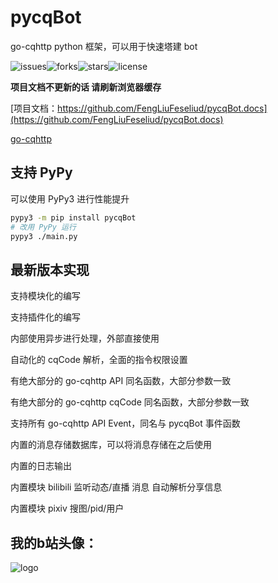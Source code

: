 # pycqBot

go-cqhttp python 框架，可以用于快速塔建 bot

![issues](https://img.shields.io/github/issues/FengLiuFeseliud/pycqBot)![forks](https://img.shields.io/github/forks/FengLiuFeseliud/pycqBot)![stars](https://img.shields.io/github/stars/FengLiuFeseliud/pycqBot)![license](https://img.shields.io/github/license/FengLiuFeseliud/pycqBot)

**项目文档不更新的话 请刷新浏览器缓存**

[项目文档：https://github.com/FengLiuFeseliud/pycqBot.docs](https://github.com/FengLiuFeseliud/pycqBot.docs)

[go-cqhttp](https://github.com/Mrs4s/go-cqhttp)

## 支持 PyPy

可以使用 PyPy3 进行性能提升

```bash
pypy3 -m pip install pycqBot
# 改用 PyPy 运行
pypy3 ./main.py
```

## 最新版本实现

支持模块化的编写

支持插件化的编写

内部使用异步进行处理，外部直接使用

自动化的 cqCode 解析，全面的指令权限设置

有绝大部分的 go-cqhttp API 同名函数，大部分参数一致

有绝大部分的 go-cqhttp cqCode 同名函数，大部分参数一致

支持所有 go-cqhttp API Event，同名与 pycqBot 事件函数

内置的消息存储数据库，可以将消息存储在之后使用

内置的日志输出

内置模块 bilibili 监听动态/直播 消息 自动解析分享信息

内置模块 pixiv 搜图/pid/用户

## 我的b站头像：

![logo](https://i1.hdslb.com/bfs/face/3ad60a0f5d22e182d7a2a822710d483bc16153e2.jpg@250w_250h.webp)
